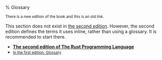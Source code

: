 % Glossary

<small>There is a new edition of the book and this is an old link.</small>

This section does not exist in [the second edition][2].
However, the second edition defines the terms it uses inline, rather than using a glossary.
It is recommended to start there.

* **[The second edition of The Rust Programming Language][2]**
* <small>[In the first edition: Glossary][1]</small>


[1]: first-edition/glossary.html
[2]: second-edition/
